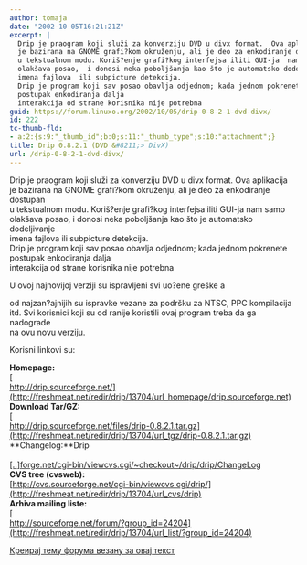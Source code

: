 ```yaml
---
author: tomaja
date: "2002-10-05T16:21:21Z"
excerpt: |
  Drip je praogram koji služi za konverziju DVD u divx format.  Ova aplikacija
  je bazirana na GNOME grafi?kom okruženju, ali je deo za enkodiranje dostupan
  u tekstualnom modu. Koriš?enje grafi?kog interfejsa iliti GUI-ja  nam samo
  olakšava posao,  i donosi neka poboljšanja kao što je automatsko dodeljivanje
  imena fajlova  ili subpicture detekcija.
  Drip je program koji sav posao obavlja odjednom; kada jednom pokrenete
  postupak enkodiranja dalja
  interakcija od strane korisnika nije potrebna
guid: https://forum.linuxo.org/2002/10/05/drip-0-8-2-1-dvd-divx/
id: 222
tc-thumb-fld:
- a:2:{s:9:"_thumb_id";b:0;s:11:"_thumb_type";s:10:"attachment";}
title: Drip 0.8.2.1 (DVD &#8211;> DivX)
url: /drip-0-8-2-1-dvd-divx/
---
```

Drip je praogram koji služi za konverziju DVD u divx format. Ova aplikacija  
je bazirana na GNOME grafi?kom okruženju, ali je deo za enkodiranje dostupan  
u tekstualnom modu. Koriš?enje grafi?kog interfejsa iliti GUI-ja nam samo  
olakšava posao, i donosi neka poboljšanja kao što je automatsko dodeljivanje  
imena fajlova ili subpicture detekcija.  
Drip je program koji sav posao obavlja odjednom; kada jednom pokrenete  
postupak enkodiranja dalja  
interakcija od strane korisnika nije potrebna  
<!--break-->U ovoj najnovijoj verziji su ispravljeni svi uo?ene greške a

  
od najzan?ajnijih su ispravke vezane za podršku za NTSC, PPC kompilacija  
itd. Svi korisnici koji su od ranije koristili ovaj program treba da ga nadograde  
na ovu novu verziju.</div> 

Korisni linkovi su: 

**Homepage:**  
[  
http://drip.sourceforge.net/](http://freshmeat.net/redir/drip/13704/url_homepage/drip.sourceforge.net)  
**Download Tar/GZ:**  
[  
http://drip.sourceforge.net/files/drip-0.8.2.1.tar.gz](http://freshmeat.net/redir/drip/13704/url_tgz/drip-0.8.2.1.tar.gz)  
**Changelog:**Drip  
[  
[..]forge.net/cgi-bin/viewcvs.cgi/~checkout~/drip/drip/ChangeLog](http://freshmeat.net/redir/drip/13704/url_changelog/ChangeLog)  
**CVS tree (cvsweb):**  
[http://cvs.sourceforge.net/cgi-bin/viewcvs.cgi/drip/](http://freshmeat.net/redir/drip/13704/url_cvs/drip)  
**Arhiva mailing liste:**  
[  
http://sourceforge.net/forum/?group_id=24204](http://freshmeat.net/redir/drip/13704/url_list/?group_id=24204)



[Креирај тему форума везану за овај текст](https://linuxo.org/nova-tema-na-forumu/?se_pid=222)